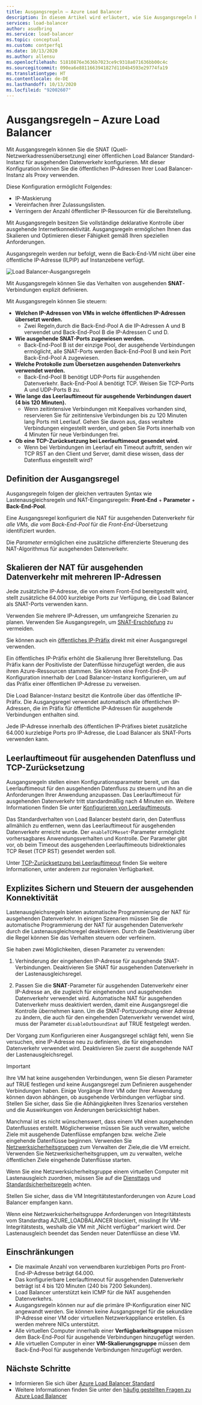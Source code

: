 ```yaml
---
title: Ausgangsregeln – Azure Load Balancer
description: In diesem Artikel wird erläutert, wie Sie Ausgangsregeln konfigurieren, um den ausgehenden Internetdatenverkehr mit Azure Load Balancer zu steuern.
services: load-balancer
author: asudbring
ms.service: load-balancer
ms.topic: conceptual
ms.custom: contperfq1
ms.date: 10/13/2020
ms.author: allensu
ms.openlocfilehash: 51810876e3636b7023ce9c9318a071636bb00c4c
ms.sourcegitcommit: 090ea6e8811663941827d1104b4593e29774fa19
ms.translationtype: HT
ms.contentlocale: de-DE
ms.lasthandoff: 10/13/2020
ms.locfileid: "92002607"
---
```

# <a name="outbound-rules-azure-load-balancer"></a><a name="outboundrules"></a>Ausgangsregeln – Azure Load Balancer

Mit Ausgangsregeln können Sie die SNAT (Quell-Netzwerkadressenübersetzung) einer öffentlichen Load Balancer Standard-Instanz für ausgehenden Datenverkehr konfigurieren. Mit dieser Konfiguration können Sie die öffentlichen IP-Adressen Ihrer Load Balancer-Instanz als Proxy verwenden.

Diese Konfiguration ermöglicht Folgendes:

* IP-Maskierung
* Vereinfachen ihrer Zulassungslisten.
* Verringern der Anzahl öffentlicher IP-Ressourcen für die Bereitstellung.

Mit Ausgangsregeln besitzen Sie vollständige deklarative Kontrolle über ausgehende Internetkonnektivität. Ausgangsregeln ermöglichen Ihnen das Skalieren und Optimieren dieser Fähigkeit gemäß Ihren speziellen Anforderungen. 

Ausgangsregeln werden nur befolgt, wenn die Back-End-VM nicht über eine öffentliche IP-Adresse (ILPIP) auf Instanzebene verfügt.

![Load Balancer-Ausgangsregeln](media/load-balancer-outbound-rules-overview/load-balancer-outbound-rules.png)

Mit Ausgangsregeln können Sie das Verhalten von ausgehenden **SNAT**-Verbindungen explizit definieren.

Mit Ausgangsregeln können Sie steuern:

* **Welchen IP-Adressen von VMs in welche öffentlichen IP-Adressen übersetzt werden.**
     * Zwei Regeln,durch die Back-End-Pool A die IP-Adressen A und B verwendet und Back-End-Pool B die IP-Adressen C und D.
* **Wie ausgehende SNAT-Ports zugewiesen werden.**
     * Back-End-Pool B ist der einzige Pool, der ausgehende Verbindungen ermöglicht, alle SNAT-Ports werden Back-End-Pool B und kein Port Back-End-Pool A zugewiesen.
* **Welche Protokolle zum Übersetzen ausgehenden Datenverkehrs verwendet werden.**
     * Back-End-Pool B benötigt UDP-Ports für ausgehenden Datenverkehr. Back-End-Pool A benötigt TCP. Weisen Sie TCP-Ports A und UDP-Ports B zu.
* **Wie lange das Leerlauftimeout für ausgehende Verbindungen dauert (4 bis 120 Minuten).**
     * Wenn zeitintensive Verbindungen mit Keepalives vorhanden sind, reservieren Sie für zeitintensive Verbindungen bis zu 120 Minuten lang Ports mit Leerlauf. Gehen Sie davon aus, dass veraltete Verbindungen eingestellt werden, und geben Sie Ports innerhalb von 4 Minuten für neue Verbindungen frei. 
* **Ob eine TCP-Zurücksetzung bei Leerlauftimeout gesendet wird.**
     * Wenn bei Verbindungen im Leerlauf ein Timeout auftritt, senden wir TCP RST an den Client und Server, damit diese wissen, dass der Datenfluss eingestellt wird?

## <a name="outbound-rule-definition"></a>Definition der Ausgangsregel

Ausgangsregeln folgen der gleichen vertrauten Syntax wie Lastenausgleichsregeln und NAT-Eingangsregeln: **Front-End** + **Parameter** + **Back-End-Pool**. 

Eine Ausgangsregel konfiguriert die NAT für ausgehenden Datenverkehr für _alle VMs, die vom Back-End-Pool_ für die _Front-End_-Übersetzung identifiziert wurden.  

Die _Parameter_ ermöglichen eine zusätzliche differenzierte Steuerung des NAT-Algorithmus für ausgehenden Datenverkehr.

## <a name="scale-outbound-nat-with-multiple-ip-addresses"></a><a name="scale"></a> Skalieren der NAT für ausgehenden Datenverkehr mit mehreren IP-Adressen

Jede zusätzliche IP-Adresse, die von einem Front-End bereitgestellt wird, stellt zusätzliche 64.000 kurzlebige Ports zur Verfügung, die Load Balancer als SNAT-Ports verwenden kann. 

Verwenden Sie mehrere IP-Adressen, um umfangreiche Szenarien zu planen. Verwenden Sie Ausgangsregeln, um [SNAT-Erschöpfung](troubleshoot-outbound-connection.md#snatexhaust) zu vermeiden. 

Sie können auch ein [öffentliches IP-Präfix](https://aka.ms/lbpublicipprefix) direkt mit einer Ausgangsregel verwenden. 

Ein öffentliches IP-Präfix erhöht die Skalierung Ihrer Bereitstellung. Das Präfix kann der Positivliste der Datenflüsse hinzugefügt werden, die aus ihren Azure-Ressourcen stammen. Sie können eine Front-End-IP-Konfiguration innerhalb der Load Balancer-Instanz konfigurieren, um auf das Präfix einer öffentlichen IP-Adresse zu verweisen.  

Die Load Balancer-Instanz besitzt die Kontrolle über das öffentliche IP-Präfix. Die Ausgangsregel verwendet automatisch alle öffentlichen IP-Adressen, die im Präfix für öffentliche IP-Adressen für ausgehende Verbindungen enthalten sind. 

Jede IP-Adresse innerhalb des öffentlichen IP-Präfixes bietet zusätzliche 64.000 kurzlebige Ports pro IP-Adresse, die Load Balancer als SNAT-Ports verwenden kann.

## <a name="outbound-flow-idle-timeout-and-tcp-reset"></a><a name="idletimeout"></a> Leerlauftimeout für ausgehenden Datenfluss und TCP-Zurücksetzung

Ausgangsregeln stellen einen Konfigurationsparameter bereit, um das Leerlauftimeout für den ausgehenden Datenfluss zu steuern und ihn an die Anforderungen Ihrer Anwendung anzupassen. Das Leerlauftimeout für ausgehenden Datenverkehr tritt standardmäßig nach 4 Minuten ein. Weitere Informationen finden Sie unter [Konfigurieren von Leerlauftimeouts](load-balancer-tcp-idle-timeout.md). 

Das Standardverhalten von Load Balancer besteht darin, den Datenfluss allmählich zu entfernen, wenn das Leerlauftimeout für ausgehenden Datenverkehr erreicht wurde. Der `enableTCPReset`-Parameter ermöglicht vorhersagbares Anwendungsverhalten und Kontrolle. Der Parameter gibt vor, ob beim Timeout des ausgehenden Leerlauftimeouts bidirektionales TCP Reset (TCP RST) gesendet werden soll. 

Unter [TCP-Zurücksetzung bei Leerlauftimeout](https://aka.ms/lbtcpreset) finden Sie weitere Informationen, unter anderem zur regionalen Verfügbarkeit.

## <a name="securing-and-controlling-outbound-connectivity-explicitly"></a><a name="preventoutbound"></a>Explizites Sichern und Steuern der ausgehenden Konnektivität

Lastenausgleichsregeln bieten automatische Programmierung der NAT für ausgehenden Datenverkehr. In einigen Szenarien müssen Sie die automatische Programmierung der NAT für ausgehenden Datenverkehr durch die Lastenausgleichsregel deaktivieren. Durch die Deaktivierung über die Regel können Sie das Verhalten steuern oder verfeinern.  

Sie haben zwei Möglichkeiten, diesen Parameter zu verwenden:

1. Verhinderung der eingehenden IP-Adresse für ausgehende SNAT-Verbindungen. Deaktivieren Sie SNAT für ausgehenden Datenverkehr in der Lastenausgleichsregel.
  
2. Passen Sie die **SNAT**-Parameter für ausgehenden Datenverkehr einer IP-Adresse an, die zugleich für eingehenden und ausgehenden Datenverkehr verwendet wird. Automatische NAT für ausgehenden Datenverkehr muss deaktiviert werden, damit eine Ausgangsregel die Kontrolle übernehmen kann. Um die SNAT-Portzuordnung einer Adresse zu ändern, die auch für den eingehenden Datenverkehr verwendet wird, muss der Parameter `disableOutboundSnat` auf TRUE festgelegt werden. 

Der Vorgang zum Konfigurieren einer Ausgangsregel schlägt fehl, wenn Sie versuchen, eine IP-Adresse neu zu definieren, die für eingehenden Datenverkehr verwendet wird.  Deaktivieren Sie zuerst die ausgehende NAT der Lastenausgleichsregel.

>[!IMPORTANT]
> Ihre VM hat keine ausgehenden Verbindungen, wenn Sie diesen Parameter auf TRUE festlegen und keine Ausgangsregel zum Definieren ausgehender Verbindungen haben.  Einige Vorgänge Ihrer VM oder Ihrer Anwendung können davon abhängen, ob ausgehende Verbindungen verfügbar sind. Stellen Sie sicher, dass Sie die Abhängigkeiten Ihres Szenarios verstehen und die Auswirkungen von Änderungen berücksichtigt haben.

Manchmal ist es nicht wünschenswert, dass einem VM einen ausgehenden Datenflusses erstellt. Möglicherweise müssen Sie auch verwalten, welche Ziele mit ausgehende Datenflüsse empfangen bzw. welche Ziele eingehende Datenflüsse beginnen. Verwenden Sie [Netzwerksicherheitsgruppen](../virtual-network/security-overview.md) zum Verwalten der Ziele,die die VM erreicht. Verwenden Sie Netzwerksicherheitsgruppen, um zu verwalten, welche öffentlichen Ziele eingehende Datenflüsse starten.

Wenn Sie eine Netzwerksicherheitsgruppe einem virtuellen Computer mit Lastenausgleich zuordnen, müssen Sie auf die [Diensttags](../virtual-network/security-overview.md#service-tags) und [Standardsicherheitsregeln](../virtual-network/security-overview.md#default-security-rules) achten. 

Stellen Sie sicher, dass die VM Integritätstestanforderungen von Azure Load Balancer empfangen kann.

Wenn eine Netzwerksicherheitsgruppe Anforderungen von Integritätstests vom Standardtag AZURE_LOADBALANCER blockiert, misslingt Ihr VM-Integritätstests, weshalb die VM mit „Nicht verfügbar“ markiert wird. Der Lastenausgleich beendet das Senden neuer Datenflüsse an diese VM.

## <a name="limitations"></a>Einschränkungen

- Die maximale Anzahl von verwendbaren kurzlebigen Ports pro Front-End-IP-Adresse beträgt 64.000.
- Das konfigurierbare Leerlauftimeout für ausgehenden Datenverkehr beträgt ist 4 bis 120 Minuten (240 bis 7200 Sekunden).
- Load Balancer unterstützt kein ICMP für die NAT ausgehenden Datenverkehrs.
- Ausgangsregeln können nur auf die primäre IP-Konfiguration einer NIC angewandt werden.  Sie können keine Ausgangsregel für die sekundäre IP-Adresse einer VM oder virtuellen Netzwerkappliance erstellen. Es werden mehrere NICs unterstützt.
- Alle virtuellen Computer innerhalb einer **Verfügbarkeitsgruppe** müssen dem Back-End-Pool für ausgehende Verbindungen hinzugefügt werden. 
- Alle virtuellen Computer in einer **VM-Skalierungsgruppe** müssen dem Back-End-Pool für ausgehende Verbindungen hinzugefügt werden.

## <a name="next-steps"></a>Nächste Schritte

- Informieren Sie sich über [Azure Load Balancer Standard](load-balancer-overview.md)
- Weitere Informationen finden Sie unter den [häufig gestellten Fragen zu Azure Load Balancer](load-balancer-faqs.md)

